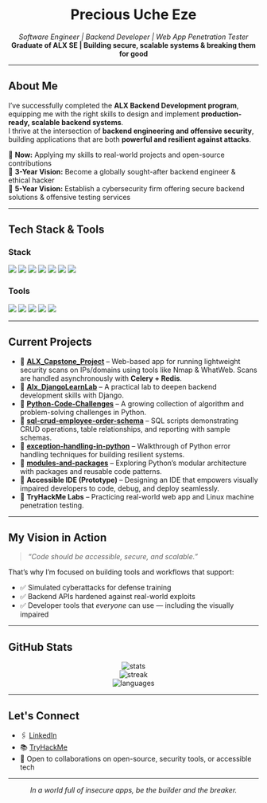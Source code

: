 <!-- README.md -->

<h1 align="center">Precious Uche Eze</h1>
<p align="center">
  <i>Software Engineer | Backend Developer | Web App Penetration Tester</i><br>
  <b>Graduate of ALX SE | Building secure, scalable systems & breaking them for good</b>
</p>

---

## About Me

I’ve successfully completed the **ALX Backend Development program**, equipping me with the right skills to design and implement **production-ready, scalable backend systems**.  
I thrive at the intersection of **backend engineering and offensive security**, building applications that are both **powerful and resilient against attacks**.  

🔹 **Now:** Applying my skills to real-world projects and open-source contributions  
🔹 **3-Year Vision:** Become a globally sought-after backend engineer & ethical hacker  
🔹 **5-Year Vision:** Establish a cybersecurity firm offering secure backend solutions & offensive testing services  

---

## Tech Stack & Tools

### **Stack**
<p>
  <img src="https://img.shields.io/badge/-Python-3776AB?style=for-the-badge&logo=python&logoColor=white" />
  <img src="https://img.shields.io/badge/-Django-092E20?style=for-the-badge&logo=django&logoColor=white" />
  <img src="https://img.shields.io/badge/-MySQL-4479A1?style=for-the-badge&logo=mysql&logoColor=white" />
  <img src="https://img.shields.io/badge/-PostgreSQL-4169E1?style=for-the-badge&logo=postgresql&logoColor=white" />
  <img src="https://img.shields.io/badge/-Redis-DC382D?style=for-the-badge&logo=redis&logoColor=white" />
  <img src="https://img.shields.io/badge/-Celery-37814A?style=for-the-badge&logo=celery&logoColor=white" />
  <img src="https://img.shields.io/badge/-Docker-2496ED?style=for-the-badge&logo=docker&logoColor=white" />
</p>

### **Tools**
<p>
  <img src="https://img.shields.io/badge/-Linux-FCC624?style=for-the-badge&logo=linux&logoColor=black" />
  <img src="https://img.shields.io/badge/-Burp%20Suite-FF6633?style=for-the-badge&logo=burpsuite&logoColor=white" />
  <img src="https://img.shields.io/badge/-Wireshark-1679A7?style=for-the-badge&logo=wireshark&logoColor=white" />
  <img src="https://img.shields.io/badge/-Nmap-4682B4?style=for-the-badge&logo=nmap&logoColor=white" />
  <img src="https://img.shields.io/badge/-Git-F05032?style=for-the-badge&logo=git&logoColor=white" />
</p>

---

## Current Projects

- 🔹 **[ALX_Capstone_Project](https://github.com/CodeUche/ALX_Capstone_Project)** – Web-based app for running lightweight security scans on IPs/domains using tools like Nmap & WhatWeb. Scans are handled asynchronously with **Celery + Redis**.  
- 🔹 **[Alx_DjangoLearnLab](https://github.com/CodeUche/Alx_DjangoLearnLab)** – A practical lab to deepen backend development skills with Django.  
- 🔹 **[Python-Code-Challenges](https://github.com/CodeUche/Python-Code-Challenges)** – A growing collection of algorithm and problem-solving challenges in Python.  
- 🔹 **[sql-crud-employee-order-schema](https://github.com/CodeUche/sql-crud-employee-order-schema)** – SQL scripts demonstrating CRUD operations, table relationships, and reporting with sample schemas.  
- 🔹 **[exception-handling-in-python](https://github.com/CodeUche/exception-handling-in-python)** – Walkthrough of Python error handling techniques for building resilient systems.  
- 🔹 **[modules-and-packages](https://github.com/CodeUche/modules-and-packages)** – Exploring Python’s modular architecture with packages and reusable code patterns.  
- 🔹 **Accessible IDE (Prototype)** – Designing an IDE that empowers visually impaired developers to code, debug, and deploy seamlessly.  
- 🔹 **TryHackMe Labs** – Practicing real-world web app and Linux machine penetration testing.  

---

## My Vision in Action

> *“Code should be accessible, secure, and scalable.”*  

That’s why I’m focused on building tools and workflows that support:
- ✅ Simulated cyberattacks for defense training  
- ✅ Backend APIs hardened against real-world exploits  
- ✅ Developer tools that *everyone* can use — including the visually impaired  

---

## GitHub Stats

<p align="center">
  <img src="https://github-readme-stats.vercel.app/api?username=CodeUche&show_icons=true&theme=radical" alt="stats" />
  <br>
  <img src="https://github-readme-streak-stats.herokuapp.com?user=CodeUche&theme=radical&date_format=M%20j%5B%2C%20Y%5D" alt="streak" />
  <br>
  <img src="https://github-readme-stats.vercel.app/api/top-langs/?username=CodeUche&layout=compact&theme=radical" alt="languages" />
</p>

---

## Let's Connect

- 🖇️ [LinkedIn](https://linkedin.com/in/devsecopsguru)  
- 📚 [TryHackMe](https://tryhackme.com/p/kingwill)  
- 🌱 Open to collaborations on open-source, security tools, or accessible tech  

---

<p align="center">
  <i>In a world full of insecure apps, be the builder and the breaker.</i>
</p>
